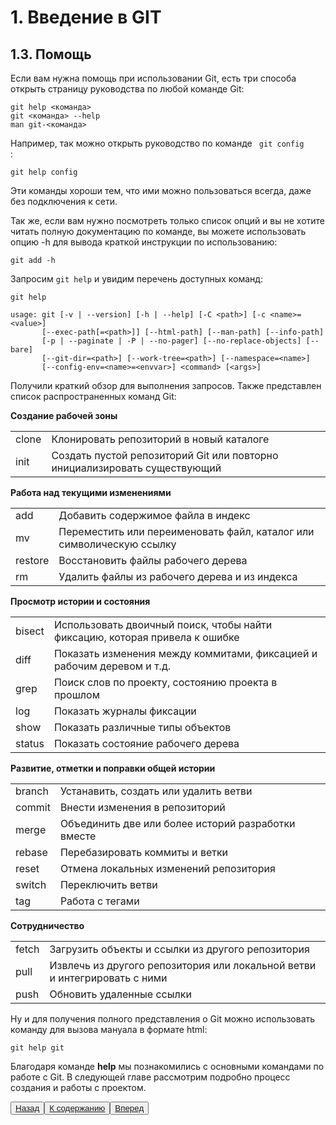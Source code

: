 # 1. Введение в GIT

## 1.3. Помощь

Если вам нужна помощь при использовании Git, есть три способа открыть страницу руководства по любой команде Git:

    git help <команда>
    git <команда> --help
    man git-<команда>

Например, так можно открыть руководство по команде <code> git config </code>:

    git help config

Эти команды хороши тем, что ими можно пользоваться всегда, даже без подключения к сети. 

Так же, если вам нужно посмотреть только список опций и вы не хотите читать полную документацию по команде, вы можете использовать опцию -h для вывода краткой инструкции по использованию:

    git add -h
    
Запросим <code>git help</code> и увидим перечень доступных команд:

    git help

    usage: git [-v | --version] [-h | --help] [-C <path>] [-c <name>=<value>]
           [--exec-path[=<path>]] [--html-path] [--man-path] [--info-path]
           [-p | --paginate | -P | --no-pager] [--no-replace-objects] [--bare]
           [--git-dir=<path>] [--work-tree=<path>] [--namespace=<name>]
           [--config-env=<name>=<envvar>] <command> [<args>]

Получили краткий обзор для выполнения запросов. Также представлен список распространенных команд Git:

<table>
 <tr><b>Создание рабочей зоны</b></tr> 
 <tr><td>clone</td>
 <td>Клонировать репозиторий в новый каталоге</td></tr>
 <tr><td>init</td>
 <td>Создать пустой репозиторий Git или повторно инициализировать существующий</td></tr></table>

 <table>
 <tr><b>Работа над текущими изменениями</b></tr>
 <tr><td>add</td>
 <td>Добавить содержимое файла в индекс</td></tr>
 <tr><td>mv</td>
 <td>Переместить или переименовать файл, каталог или символическую ссылку</td></tr>
 <tr><td>restore</td>
 <td>Восстановить файлы рабочего дерева</td></tr>
 <tr><td>rm</td>
 <td>Удалить файлы из рабочего дерева и из индекса</td></tr>
</table>

<table>
 <tr><b>Просмотр истории и состояния</b></tr> 
 <tr><td>bisect</td>
 <td>Использовать двоичный поиск, чтобы найти фиксацию, которая привела к ошибке</td></tr>
 <tr><td>diff</td>
 <td>Показать изменения между коммитами, фиксацией и рабочим деревом и т.д.</td></tr>
 <tr><td>grep</td>
 <td>Поиск слов по проекту, состоянию проекта в прошлом</td></tr>
 <tr><td>log</td>
 <td>Показать журналы фиксации</td></tr>
 <tr><td>show</td>
 <td>Показать различные типы объектов</td></tr>
 <tr><td>status</td>
 <td>Показать состояние рабочего дерева</td></tr>
</table>

<table>
 <tr><b>Развитие, отметки и поправки общей истории</b></tr> 
 <tr><td>branch</td>
 <td>Устанавить, создать или удалить ветви</td></tr>
 <tr><td>commit</td>
 <td>Внести изменения в репозиторий</td></tr>
 <tr><td>merge</td>
 <td>Объединить две или более историй разработки вместе</td></tr>
 <tr><td>rebase</td>
 <td>Перебазировать коммиты и ветки</td></tr>
 <tr><td>reset</td>
 <td>Отмена локальных изменений репозитория</td></tr>
 <tr><td>switch</td>
 <td>Переключить ветви</td></tr>
 <tr><td>tag</td>
 <td>Работа с тегами</td></tr>
 </table>

<table>
 <tr><b>Сотрудничество</b></tr> 
 <tr><td>fetch</td>
 <td>Загрузить объекты и ссылки из другого репозитория</td></tr>
 <tr><td>pull</td>
 <td>Извлечь из другого репозитория или локальной ветви и интегрировать с ними</td></tr>
 <tr><td>push</td>
 <td>Обновить удаленные ссылки</td></tr>
</table>

Ну и для получения полного представления о Git можно использовать команду для вызова мануала в формате html:

    git help git

Благодаря команде **help** мы познакомились с основными командами по работе с Git. В следующей главе рассмотрим подробно процесс создания и работы с проектом.

<button>[Назад](/1.2.md)</button><button>[К содержанию](/readme.md)</button><button>[Вперед](/2.1.md)</button>